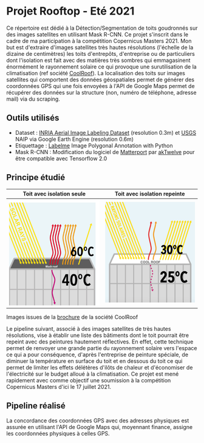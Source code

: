 # Projet Rooftop - Eté 2021
Ce répertoire est dédié à la Détection/Segmentation de toits goudronnés sur des images satellites en utilisant Mask R-CNN. Ce projet s'inscrit dans le cadre de ma participation à la compétition Copernicus Masters 2021. Mon but est d'extraire d'images satellites très hautes résolutions (l'échelle de la dizaine de centimètres) les toits d'entrepôts, d'entreprise ou de particuliers dont l'isolation est fait avec des matières très sombres qui emmagasinent énormément le rayonnement solaire ce qui provoque une surutilisation de la climatisation (ref société [CoolRoof](https://coolroof-france.com/en/)). La localisation des toits sur images satellites qui comportent des données géospatiales permet de générer des coordonnées GPS qui une fois envoyées à l'API de Google Maps permet de récupérer des données sur la structure (non, numéro de téléphone, adresse mail) via du scraping. 

## Outils utilisés 

- Dataset : [INRIA Aerial Image Labeling Dataset](https://project.inria.fr/aerialimagelabeling/) (resolution 0.3m) et [USGS](https://earthexplorer.usgs.gov/) NAIP via Google Earth Engine (resolution 0.6m)
- Etiquettage : [Labelme](https://github.com/wkentaro/labelme) Image Polygonal Annotation with Python
- Mask R-CNN : Modification du logiciel de [Matterport](https://github.com/matterport/Mask_RCNN) par [akTwelve](https://github.com/akTwelve/Mask_RCNN) pour être compatible avec Tensorflow 2.0



## Principe étudié 


Toit avec isolation seule            |  Toit avec isolation repeinte
:-------------------------:|:-------------------------:
<img src="https://github.com/vintel38/RoofTop/blob/master/doc/images/heat.png" width="300" /> | <img src="https://github.com/vintel38/RoofTop/blob/master/doc/images/cool.png"  width="300" />
Images issues de la [brochure](https://coolroof-france.com/wp-content/uploads/2021/05/plaquette_commerciale_en-1.pdf) de la société CoolRoof   

Le pipeline suivant, associé à des images satellites de très hautes résolutions, vise à établir une liste des bâtiments dont le toit pourrait être repeint avec des peintures hautement réflectives. En effet, cette technique permet de renvoyer une grande partie du rayonnement solaire vers l'espace ce qui a pour conséquence, d'après l'entreprise de peinture spéciale, de diminuer la température en surface du toit et en dessous du toit ce qui permet de limiter les effets délétères d'ilôts de chaleur et d'économiser de l'électricité sur le budget alloué à la climatisation. Ce projet est mené rapidement avec comme objectif une soumission à la compétition Copernicus Masters d'ici le 17 juillet 2021. 

## Pipeline réalisé


La concordance des coordonnées GPS avec des adresses physiques est assurée en utilisant l'API de Google Maps qui, moyennant finance, assigne les coordonnées physiques à celles GPS. 
